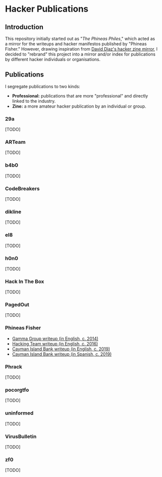 
# Hacker Publications

## Introduction

This repository initially started out as "_The Phineas Philes_," which acted as a mirror for the writeups and hacker manifestos published by "Phineas Fisher." However, drawing inspiration from [David Diaz's hacker zine mirror](https://github.com/alfdav/Zines), I decided to "rebrand" this project into a mirror and/or index for publications by different hacker individuals or organisations.

## Publications

I segregate publications to two kinds: 

* __Professional:__ publications that are more "professional" and directly linked to the industry.
* __Zine:__ a more amateur hacker publication by an individual or group.

### 29a

[TODO]

### ARTeam

[TODO]

### b4b0

[TODO]

### CodeBreakers

[TODO]

### dikline

[TODO]

### el8

[TODO]

### h0n0

[TODO]

### Hack In The Box

[TODO]

### PagedOut

[TODO]

### Phineas Fisher

* [Gamma Group writeup (in English, c. 2014)](./zine/PhineasFisher/gamma.txt)
* [Hacking Team writeup (in English, c. 2016)](./zine/PhineasFisher/ht-english.txt)
* [Cayman Island Bank writeup (in English, c. 2019)](./zine/PhineasFisher/cayman-english.md)
* [Cayman Island Bank writeup (in Spanish, c. 2019)](./zine/PhineasFisher/cayman-esp.txt)

### Phrack

[TODO]

### pocorgtfo

[TODO]

### uninformed

[TODO]

### VirusBulletin

[TODO]

### zf0

[TODO]

